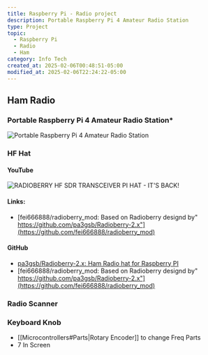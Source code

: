 ```yaml
---
title: Raspberry Pi - Radio project
description: Portable Raspberry Pi 4 Amateur Radio Station
type: Project
topic:
  - Raspberry Pi
  - Radio
  - Ham
category: Info Tech
created_at: 2025-02-06T00:48:51-05:00
modified_at: 2025-02-06T22:24:22-05:00
---
```

## Ham Radio
### Portable Raspberry Pi 4 Amateur Radio Station*
![Portable Raspberry Pi 4 Amateur Radio Station](https://www.youtube.com/watch?v=2dN4hos5_6M&t=304s)

### HF Hat
#### YouTube
![RADIOBERRY HF SDR TRANSCEIVER PI HAT - IT'S BACK!](https://www.youtube.com/watch?v=kt7jA0T12E8&t=72s)
#### Links:
- [fei666888/radioberry_mod: Based on Radioberry designd by" https://github.com/pa3gsb/Radioberry-2.x"](https://github.com/fei666888/radioberry_mod)

#### GitHub
- [pa3gsb/Radioberry-2.x: Ham Radio hat for Raspberry PI](https://github.com/pa3gsb/Radioberry-2.x)
- [fei666888/radioberry_mod: Based on Radioberry designd by" https://github.com/pa3gsb/Radioberry-2.x"](https://github.com/fei666888/radioberry_mod)

### Radio Scanner
### Keyboard Knob
- [[Microcontrollers#Parts|Rotary Encoder]] to change Freq
Parts
- 7 In Screen
